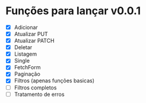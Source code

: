 # Funções para lançar v0.0.1

- [x] Adicionar
- [x] Atualizar PUT
- [x] Atualizar PATCH
- [x] Deletar
- [x] Listagem
- [x] Single
- [x] FetchForm
- [x] Paginação
- [x] Filtros (apenas funções basicas)
- [ ] Filtros completos
- [ ] Tratamento de erros
